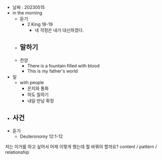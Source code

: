 - 날짜 : 20230515
- in the morning
	- 듣기
		- 2 King 18-19
			- 네 걱정은 내가 대신하겠다.
	- 말하기
		-  
	- 찬양
		- There is a fountain filled with blood
		- This is my father's world
- 일
	- with people
		- 은지와 통화
		- 하도 칠하기
		- 내일 만남 확정
- 사건
	- 
- 듣기
	- Deuteronomy  12:1-12



저는 이거를 하고 싶어서 어제 이렇게 했는데 뭘 바꿔야 할까요?
content / pattern / relationship